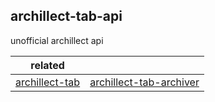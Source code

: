 ## archillect-tab-api

unofficial archillect api

<!-- related:
- [archillect-tab](https://github.com/JulienMartel/archillect-tab)
- [archillect-tab-archiver](https://github.com/JulienMartel/archillect-tab-archiver) -->

|related||
|:-:| --- |
|[archillect-tab](https://github.com/JulienMartel/archillect-tab)|[archillect-tab-archiver](https://github.com/JulienMartel/archillect-tab-archiver)|